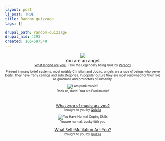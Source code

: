 ```yaml
--- 
layout: post
lj_post: TRUE
title: Random quizzage
tags: []

drupal_path: random-quizzage
drupal_nid: 1293
created: 1054587540
---
```

<html><center><img src="http://www.rampantgecko.com/paradox/angel.jpg"><br>
You are an angel. <br><font size=1>
<a href="http://www.rampantgecko.com/paradox/legendquiz.html">What legend are you?</a>. Take the Legendary Being Quiz by <a href="http://www.livejournal.com/users/girlwithagun">Paradox</a>

Present in many belief systems, most notably Christian and Judaic, angels are a race of beings who serve Deity. They have many callings and subcategories. In popular culture they are most renowned for their role as guardians and protectors of humanity.

<!--break--><img src="http://images.quizilla.com/T/thelumbymon/1045346425_zyquizpunk.jpg" border="0" alt="I am punk music!!"><br>Rock on, dude! You are Punk music!
<br><br><a href="http://quizilla.com/users/thelumbymon/quizzes/What%20type%20of%20music%20are%20you%3F/"> <font size="-1">What type of music are you?</font></a><BR> <font size="-3">brought to you by <a href="http://quizilla.com">Quizilla</a></font>

<img src="http://images.quizilla.com/B/bloodandpurity/1040285528_illanormal.JPG" border="0" alt="You Have Normal Coping Skills"><br>You are normal.  Lucky little you
<br><br><a href="http://quizilla.com/users/bloodandpurity/quizzes/What%20Self-Mutilation%20Are%20You%3F/"> <font size="-1">What Self-Mutilation Are You?</font></a><BR> <font size="-3">brought to you by <a href="http://quizilla.com">Quizilla</a></font>
